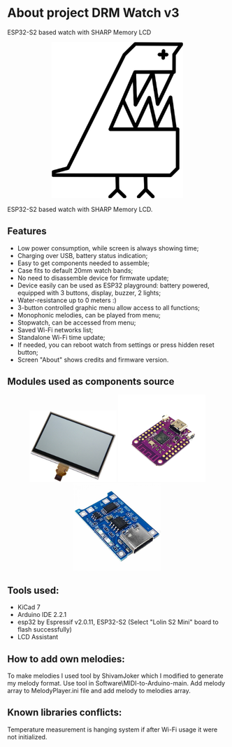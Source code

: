 
<!-- For new line: \ -->
<!-- Picture: <img src="Photos/" width="300"/>  -->

# About project DRM Watch v3
ESP32-S2 based watch with SHARP Memory LCD


<p align="center"><img src="Photos/DRM_zb2.png" width="300"/></p>


ESP32-S2 based watch with SHARP Memory LCD.

## Features
- Low power consumption, while screen is always showing time;
- Charging over USB, battery status indication;
- Easy to get components needed to assemble;
- Case fits to default 20mm watch bands;
- No need to disassemble device for firmwate update;
- Device easily can be used as ESP32 playground: battery powered, equipped with 3 buttons, display, buzzer, 2 lights;
- Water-resistance up to 0 meters :)
- 3-button controlled graphic menu allow access to all functions;
- Monophonic melodies, can be played from menu;
- Stopwatch, can be accessed from menu;
- Saved Wi-Fi networks list;
- Standalone Wi-Fi time update;
- If needed, you can reboot watch from settings or press hidden reset button;
- Screen "About" shows credits and firmware version.


## Modules used as components source
<p align="center">
<img src="Photos/5a768_electronic_circuits_gI_0_MemoryLCDPress.jpg" width="200"/>
<img src="Photos/1333_1.png" width="200"/>
<img src="Photos/large_AOC777-1.jpg" width="200"/>
</p>




## Tools used:
- KiCad 7
- Arduino IDE 2.2.1
- esp32 by Espressif v2.0.11, ESP32-S2 (Select "Lolin S2 Mini" board to flash successfully)
- LCD Assistant



## How to add own melodies:
To make melodies I used tool by ShivamJoker which I modified to generate my melody format.
Use tool in Software\MIDI-to-Arduino-main. 
Add melody array to MelodyPlayer.ini file and add melody to melodies array.



## Known libraries conflicts:
Temperature measurement is hanging system if after Wi-Fi usage it were not initialized.






